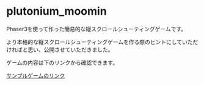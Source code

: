 # plutonium_moomin

Phaser3を使って作った簡易的な縦スクロールシューティングゲームです。

より本格的な縦スクロールシューティングゲームを作る際のヒントにしていただければと思い、公開させていただきました。

ゲームの内容は下のリンクから確認できます。

[サンプルゲームのリンク](https://semiyama.com/plutonium-moomin-game/)